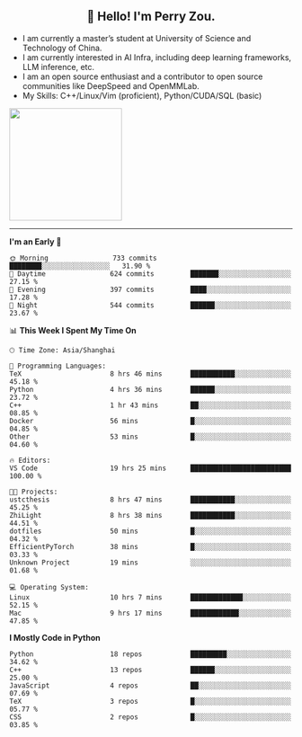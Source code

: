 <h2 align="center">👋 Hello! I'm Perry Zou.</h2>

- I am currently a master’s student at University of Science and Technology of China.
- I am currently interested in AI Infra, including deep learning frameworks, LLM inference, etc.
- I am an open source enthusiast and a contributor to open source communities like DeepSpeed and OpenMMLab.
- My Skills: C++/Linux/Vim (proficient), Python/CUDA/SQL (basic)

<img height=200 align="center" src="https://github-readme-stats.vercel.app/api?username=zonepg" />

-------

<!--START_SECTION:waka-->
**I'm an Early 🐤** 

```text
🌞 Morning                733 commits         ████████░░░░░░░░░░░░░░░░░   31.90 % 
🌆 Daytime                624 commits         ███████░░░░░░░░░░░░░░░░░░   27.15 % 
🌃 Evening                397 commits         ████░░░░░░░░░░░░░░░░░░░░░   17.28 % 
🌙 Night                  544 commits         ██████░░░░░░░░░░░░░░░░░░░   23.67 % 
```


📊 **This Week I Spent My Time On** 

```text
🕑︎ Time Zone: Asia/Shanghai

💬 Programming Languages: 
TeX                      8 hrs 46 mins       ███████████░░░░░░░░░░░░░░   45.18 % 
Python                   4 hrs 36 mins       ██████░░░░░░░░░░░░░░░░░░░   23.72 % 
C++                      1 hr 43 mins        ██░░░░░░░░░░░░░░░░░░░░░░░   08.85 % 
Docker                   56 mins             █░░░░░░░░░░░░░░░░░░░░░░░░   04.85 % 
Other                    53 mins             █░░░░░░░░░░░░░░░░░░░░░░░░   04.60 % 

🔥 Editors: 
VS Code                  19 hrs 25 mins      █████████████████████████   100.00 % 

🐱‍💻 Projects: 
ustcthesis               8 hrs 47 mins       ███████████░░░░░░░░░░░░░░   45.25 % 
ZhiLight                 8 hrs 38 mins       ███████████░░░░░░░░░░░░░░   44.51 % 
dotfiles                 50 mins             █░░░░░░░░░░░░░░░░░░░░░░░░   04.32 % 
EfficientPyTorch         38 mins             █░░░░░░░░░░░░░░░░░░░░░░░░   03.33 % 
Unknown Project          19 mins             ░░░░░░░░░░░░░░░░░░░░░░░░░   01.68 % 

💻 Operating System: 
Linux                    10 hrs 7 mins       █████████████░░░░░░░░░░░░   52.15 % 
Mac                      9 hrs 17 mins       ████████████░░░░░░░░░░░░░   47.85 % 
```

**I Mostly Code in Python** 

```text
Python                   18 repos            █████████░░░░░░░░░░░░░░░░   34.62 % 
C++                      13 repos            ██████░░░░░░░░░░░░░░░░░░░   25.00 % 
JavaScript               4 repos             ██░░░░░░░░░░░░░░░░░░░░░░░   07.69 % 
TeX                      3 repos             █░░░░░░░░░░░░░░░░░░░░░░░░   05.77 % 
CSS                      2 repos             █░░░░░░░░░░░░░░░░░░░░░░░░   03.85 % 
```




<!--END_SECTION:waka-->
